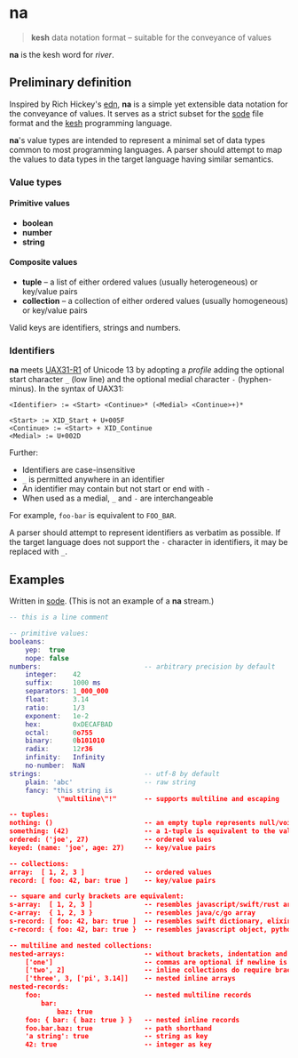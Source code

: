 # na

> **kesh** data notation format – suitable for the conveyance of values

**na** is the kesh word for _river_.

## Preliminary definition

Inspired by Rich Hickey's [edn](https://github.com/edn-format/edn/), **na** is a simple yet extensible data notation for the conveyance of values. It serves as a strict subset for the [sode](https://github.com/kesh-lang/sode) file format and the [kesh](https://github.com/kesh-lang/kesh) programming language.

**na**'s value types are intended to represent a minimal set of data types common to most programming languages. A parser should attempt to map the values to data types in the target language having similar semantics.

### Value types

#### Primitive values

- **boolean**
- **number**
- **string**

#### Composite values

- **tuple** – a list of either ordered values (usually heterogeneous) or key/value pairs
- **collection** – a collection of either ordered values (usually homogeneous) or key/value pairs

Valid keys are identifiers, strings and numbers.

### Identifiers

**na** meets [UAX31-R1](https://unicode.org/reports/tr31/#R1) of Unicode 13 by adopting a _profile_ adding the optional start character `_` (low line) and the optional medial character `-` (hyphen-minus). In the syntax of UAX31:

    <Identifier> := <Start> <Continue>* (<Medial> <Continue>+)*

    <Start> := XID_Start + U+005F
    <Continue> := <Start> + XID_Continue
    <Medial> := U+002D

Further:

- Identifiers are case-insensitive
- `_` is permitted anywhere in an identifier
- An identifier may contain but not start or end with `-`
- When used as a medial, `_` and `-` are interchangeable

For example, `foo-bar` is equivalent to `FOO_BAR`.

A parser should attempt to represent identifiers as verbatim as possible. If the target language does not support the `-` character in identifiers, it may be replaced with `_`.

## Examples

Written in [sode](https://github.com/kesh-lang/sode). (This is not an example of a **na** stream.)

```lua
-- this is a line comment

-- primitive values:
booleans:
    yep:  true
    nope: false
numbers:                          -- arbitrary precision by default
    integer:    42
    suffix:     1000 ms
    separators: 1_000_000
    float:      3.14
    ratio:      1/3
    exponent:   1e-2
    hex:        0xDECAFBAD
    octal:      0o755
    binary:     0b101010
    radix:      12r36
    infinity:   Infinity
    no-number:  NaN
strings:                          -- utf-8 by default
    plain: 'abc'                  -- raw string
    fancy: "this string is
            \"multiline\"!"       -- supports multiline and escaping

-- tuples:
nothing: ()                       -- an empty tuple represents null/void/undefined
something: (42)                   -- a 1-tuple is equivalent to the value it contains
ordered: ('joe', 27)              -- ordered values
keyed: (name: 'joe', age: 27)     -- key/value pairs

-- collections:
array:  [ 1, 2, 3 ]               -- ordered values
record: [ foo: 42, bar: true ]    -- key/value pairs

-- square and curly brackets are equivalent:
s-array:  [ 1, 2, 3 ]             -- resembles javascript/swift/rust array, python list
c-array:  { 1, 2, 3 }             -- resembles java/c/go array
s-record: [ foo: 42, bar: true ]  -- resembles swift dictionary, elixir keyword list
c-record: { foo: 42, bar: true }  -- resembles javascript object, python dict, go map

-- multiline and nested collections:
nested-arrays:                    -- without brackets, indentation and newline are significant
    ['one']                       -- commas are optional if newline is used to separate items
    ['two', 2]                    -- inline collections do require brackets and commas
    ['three', 3, ['pi', 3.14]]    -- nested inline arrays
nested-records:                   
    foo:                          -- nested multiline records
        bar:
            baz: true
    foo: { bar: { baz: true } }   -- nested inline records
    foo.bar.baz: true             -- path shorthand
    'a string': true              -- string as key
    42: true                      -- integer as key
```
